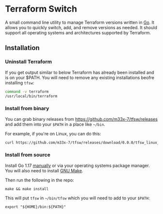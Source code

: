 # Terraform Switch

A small command line utility to manage Terraform versions written in [Go](https://go.dev/). It allows you to quickly switch, add, and remove versions as needed. It should support all operating systems and architectures supported by Terraform.

## Installation

### Uninstall Terraform

If you get output similar to below Terraform has already been installed and is on your $PATH. You will need to remove any existing installations beofre installing `tfsw`:

```sh
command -v terraform
/usr/local/bin/terraform
```

### Install from binary

You can grab binary releases from https://github.com/m33x-7/tfsw/releases and add them into your `$PATH` in a place like `~/bin`.

For example, if you're on Linux, you can do this:

```sh
curl https://github.com/m33x-7/tfsw/releases/download/0.0.0/tfsw_linux_amd64.gz | gunzip -c > ~/bin/tfsw
```

### Install from source

Install Go 1.17 [manually](https://go.dev/doc/install) or via your operating systems package manager. You will also need to install [GNU Make](https://www.gnu.org/software/make/).

Then run the following in the repo:

```
make && make install
```

This will put `tfsw` in `~/bin/tfsw` which you will need to add to your `$PATH`:

```
export "${HOME}/bin:${PATH}"
```

